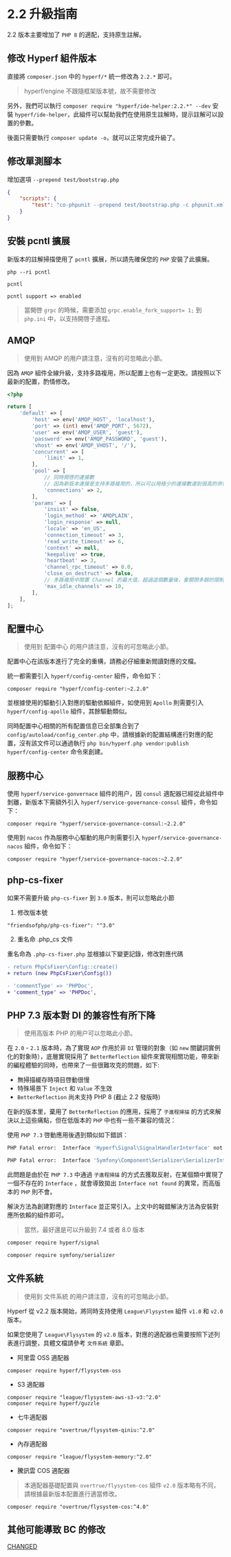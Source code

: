 # 2.2 升級指南

2.2 版本主要增加了 `PHP 8` 的適配，支持原生註解。

## 修改 Hyperf 組件版本

直接將 `composer.json` 中的 `hyperf/*` 統一修改為 `2.2.*` 即可。

> hyperf/engine 不跟隨框架版本號，故不需要修改

另外，我們可以執行 `composer require "hyperf/ide-helper:2.2.*" --dev` 安裝 `hyperf/ide-helper`，此組件可以幫助我們在使用原生註解時，提示註解可以設置的參數。

後面只需要執行 `composer update -o`，就可以正常完成升級了。

## 修改單測腳本

增加選項 `--prepend test/bootstrap.php` 

```json
{
    "scripts": {
        "test": "co-phpunit --prepend test/bootstrap.php -c phpunit.xml --colors=always"
    }
}
```

## 安裝 pcntl 擴展

新版本的註解掃描使用了 `pcntl` 擴展，所以請先確保您的 `PHP` 安裝了此擴展。

```shell
php --ri pcntl

pcntl

pcntl support => enabled
```

> 當開啓 `grpc` 的時候，需要添加 `grpc.enable_fork_support= 1;` 到 `php.ini` 中，以支持開啓子進程。

## AMQP

> 使用到 AMQP 的用户請注意，沒有的可忽略此小節。

因為 `AMQP` 組件全線升級，支持多路複用，所以配置上也有一定更改。請按照以下最新的配置，酌情修改。

```php
<?php

return [
    'default' => [
        'host' => env('AMQP_HOST', 'localhost'),
        'port' => (int) env('AMQP_PORT', 5672),
        'user' => env('AMQP_USER', 'guest'),
        'password' => env('AMQP_PASSWORD', 'guest'),
        'vhost' => env('AMQP_VHOST', '/'),
        'concurrent' => [
            'limit' => 1,
        ],
        'pool' => [
            // 同時開啓的連接數
            // 因為新版本連接是支持多路複用的，所以可以用極少的連接數達到很高的併發
            'connections' => 2,
        ],
        'params' => [
            'insist' => false,
            'login_method' => 'AMQPLAIN',
            'login_response' => null,
            'locale' => 'en_US',
            'connection_timeout' => 3,
            'read_write_timeout' => 6,
            'context' => null,
            'keepalive' => true,
            'heartbeat' => 3,
            'channel_rpc_timeout' => 0.0,
            'close_on_destruct' => false,
            // 多路複用中閒置 Channel 的最大值，超過這個數量後，會關閉多餘的限制 Channel
            'max_idle_channels' => 10,
        ],
    ],
];

```

## 配置中心

> 使用到 配置中心 的用户請注意，沒有的可忽略此小節。

配置中心在該版本進行了完全的重構，請務必仔細重新閲讀對應的文檔。

統一都需要引入 `hyperf/config-center` 組件，命令如下：

```shell
composer require "hyperf/config-center:~2.2.0"
```

並根據使用的驅動引入對應的驅動依賴組件，如使用到 `Apollo` 則需要引入 `hyperf/config-apollo` 組件，其餘驅動類似。

同時配置中心相關的所有配置信息已全部集合到了 `config/autoload/config_center.php` 中，請根據新的配置結構進行對應的配置，沒有該文件可以通過執行 `php bin/hyperf.php vendor:publish hyperf/config-center` 命令來創建。

## 服務中心

使用 `hyperf/service-gonvernace` 組件的用户，因 `consul` 適配器已經從此組件中剝離，新版本下需額外引入 `hyperf/service-governance-consul` 組件，命令如下：

```shell
composer require "hyperf/service-governance-consul:~2.2.0"
```

使用到 `nacos` 作為服務中心驅動的用户則需要引入 `hyperf/service-governance-nacos` 組件，命令如下：

```shell
composer require "hyperf/service-governance-nacos:~2.2.0"
```

## php-cs-fixer

如果不需要升級 `php-cs-fixer` 到 `3.0` 版本，則可以忽略此小節

1. 修改版本號

```
"friendsofphp/php-cs-fixer": "^3.0"
```

2. 重名命 .php_cs 文件

重名命為 `.php-cs-fixer.php` 並根據以下變更記錄，修改對應代碼

```diff
- return PhpCsFixer\Config::create()
+ return (new PhpCsFixer\Config())

- 'commentType' => 'PHPDoc',
+ 'comment_type' => 'PHPDoc',
```

## PHP 7.3 版本對 DI 的兼容性有所下降

> 使用高版本 PHP 的用户可以忽略此小節。

在 `2.0` - `2.1` 版本時，為了實現 `AOP` 作用於非 `DI` 管理的對象（如 `new` 關鍵詞實例化的對象時），底層實現採用了 `BetterReflection` 組件來實現相關功能，帶來新的編程體驗的同時，也帶來了一些很難攻克的問題，如下:

- 無掃描緩存時項目啓動很慢
- 特殊場景下 `Inject` 和 `Value` 不生效
- `BetterReflection` 尚未支持 PHP 8 (截止 2.2 發版時)

在新的版本里，棄用了 `BetterReflection` 的應用，採用了 `子進程掃描` 的方式來解決以上這些痛點，但在低版本的 `PHP` 中也有一些不兼容的情況：

使用 `PHP 7.3` 啓動應用後遇到類似如下錯誤：

```bash
PHP Fatal error:  Interface 'Hyperf\Signal\SignalHandlerInterface' not found in vendor/hyperf/process/src/Handler/ProcessStopHandler.php on line 17

PHP Fatal error:  Interface 'Symfony\Component\Serializer\SerializerInterface' not found in vendor/hyperf/utils/src/Serializer/Serializer.php on line 46
```

此問題是由於在 `PHP 7.3` 中通過 `子進程掃描` 的方式去獲取反射，在某個類中實現了一個不存在的 `Interface` ，就會導致拋出 `Interface not found` 的異常，而高版本的 `PHP` 則不會。

解決方法為創建對應的 `Interface` 並正常引入。上文中的報錯解決方法為安裝對應所依賴的組件即可。

> 當然，最好還是可以升級到 7.4 或者 8.0 版本

```bash
composer require hyperf/signal

composer require symfony/serializer
```

## 文件系統

> 使用到 文件系統 的用户請注意，沒有的可忽略此小節。

Hyperf 從 v2.2 版本開始，將同時支持使用 `League\Flysystem` 組件 `v1.0` 和 `v2.0` 版本。

如果您使用了 `League\Flysystem` 的 `v2.0` 版本，對應的適配器也需要按照下述列表進行調整，具體文檔請參考 `文件系統` 章節。

- 阿里雲 OSS 適配器

```shell
composer require hyperf/flysystem-oss
```

- S3 適配器

```shell
composer require "league/flysystem-aws-s3-v3:^2.0"
composer require hyperf/guzzle
```

- 七牛適配器

```shell
composer require "overtrue/flysystem-qiniu:^2.0"
```

- 內存適配器

```shell
composer require "league/flysystem-memory:^2.0"
```

- 騰訊雲 COS 適配器

> 本適配器基礎配置與 `overtrue/flysystem-cos` 組件 `v2.0` 版本略有不同，請根據最新版本配置進行適當修改。

```shell
composer require "overtrue/flysystem-cos:^4.0"
```

## 其他可能導致 BC 的修改

[CHANGED](https://github.com/hyperf/hyperf/blob/2.2/CHANGELOG-2.2.md#changed)
